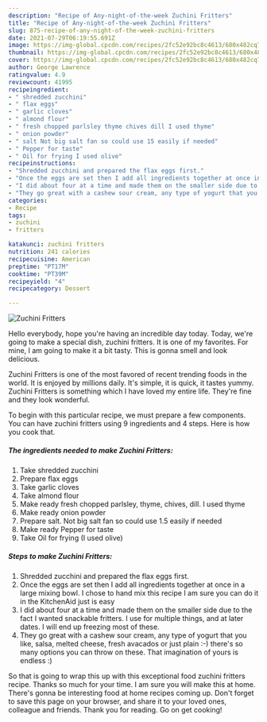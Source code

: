 ```yaml
---
description: "Recipe of Any-night-of-the-week Zuchini Fritters"
title: "Recipe of Any-night-of-the-week Zuchini Fritters"
slug: 875-recipe-of-any-night-of-the-week-zuchini-fritters
date: 2021-07-29T06:19:55.691Z
image: https://img-global.cpcdn.com/recipes/2fc52e92bc8c4613/680x482cq70/zuchini-fritters-recipe-main-photo.jpg
thumbnail: https://img-global.cpcdn.com/recipes/2fc52e92bc8c4613/680x482cq70/zuchini-fritters-recipe-main-photo.jpg
cover: https://img-global.cpcdn.com/recipes/2fc52e92bc8c4613/680x482cq70/zuchini-fritters-recipe-main-photo.jpg
author: George Lawrence
ratingvalue: 4.9
reviewcount: 41995
recipeingredient:
- " shredded zucchini"
- " flax eggs"
- " garlic cloves"
- " almond flour"
- " fresh chopped parlsley thyme chives dill I used thyme"
- " onion powder"
- " salt Not big salt fan so could use 15 easily if needed"
- " Pepper for taste"
- " Oil for frying I used olive"
recipeinstructions:
- "Shredded zucchini and prepared the flax eggs first."
- "Once the eggs are set then I add all ingredients together at once in a large mixing bowl. I chose to hand mix this recipe I am sure you can do it in the KitchenAid just is easy"
- "I did about four at a time and made them on the smaller side due to the fact I wanted snackable fritters. I use for multiple things, and at later dates. I will end up freezing most of these."
- "They go great with a cashew sour cream, any type of yogurt that you like, salsa, melted cheese, fresh avacados or just plain :-) there&#39;s so many options you can throw on these. That imagination of yours is endless :)"
categories:
- Recipe
tags:
- zuchini
- fritters

katakunci: zuchini fritters 
nutrition: 241 calories
recipecuisine: American
preptime: "PT17M"
cooktime: "PT39M"
recipeyield: "4"
recipecategory: Dessert

---
```



![Zuchini Fritters](https://img-global.cpcdn.com/recipes/2fc52e92bc8c4613/680x482cq70/zuchini-fritters-recipe-main-photo.jpg)

Hello everybody, hope you're having an incredible day today. Today, we're going to make a special dish, zuchini fritters. It is one of my favorites. For mine, I am going to make it a bit tasty. This is gonna smell and look delicious.



Zuchini Fritters is one of the most favored of recent trending foods in the world. It is enjoyed by millions daily. It's simple, it is quick, it tastes yummy. Zuchini Fritters is something which I have loved my entire life. They're fine and they look wonderful.


To begin with this particular recipe, we must prepare a few components. You can have zuchini fritters using 9 ingredients and 4 steps. Here is how you cook that.

<!--inarticleads1-->

##### The ingredients needed to make Zuchini Fritters:

1. Take  shredded zucchini
1. Prepare  flax eggs
1. Take  garlic cloves
1. Take  almond flour
1. Make ready  fresh chopped parlsley, thyme, chives, dill. I used thyme
1. Make ready  onion powder
1. Prepare  salt. Not big salt fan so could use 1.5 easily if needed
1. Make ready  Pepper for taste
1. Take  Oil for frying (I used olive)




<!--inarticleads2-->

##### Steps to make Zuchini Fritters:

1. Shredded zucchini and prepared the flax eggs first.
1. Once the eggs are set then I add all ingredients together at once in a large mixing bowl. I chose to hand mix this recipe I am sure you can do it in the KitchenAid just is easy
1. I did about four at a time and made them on the smaller side due to the fact I wanted snackable fritters. I use for multiple things, and at later dates. I will end up freezing most of these.
1. They go great with a cashew sour cream, any type of yogurt that you like, salsa, melted cheese, fresh avacados or just plain :-) there&#39;s so many options you can throw on these. That imagination of yours is endless :)




So that is going to wrap this up with this exceptional food zuchini fritters recipe. Thanks so much for your time. I am sure you will make this at home. There's gonna be interesting food at home recipes coming up. Don't forget to save this page on your browser, and share it to your loved ones, colleague and friends. Thank you for reading. Go on get cooking!
